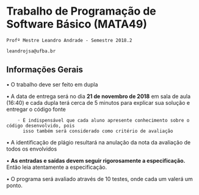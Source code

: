 # Trabalho de Programação de Software Básico (MATA49)
`Profº Mestre Leandro Andrade - Semestre 2018.2`

`leandrojsa@ufba.br`

## **Informações Gerais**

• O trabalho deve ser feito em dupla

• A data de entrega será no dia **21 de novembro de 2018** em sala de aula (16:40) e 
cada dupla terá cerca de 5 minutos para explicar sua solução e entregar o código fonte

        ◦ É indispensável que cada aluno apresente conhecimento sobre o código desenvolvido, pois
          isso também será considerado como critério de avaliação

• A identificação de plágio resultará na anulação da nota da avaliação de todos os envolvidos

• **As entradas e saídas devem seguir rigorosamente a especificação.**
Então leia atentamente a especificação.

• O programa será avaliado através de 10 testes, onde cada um valerá um ponto.
